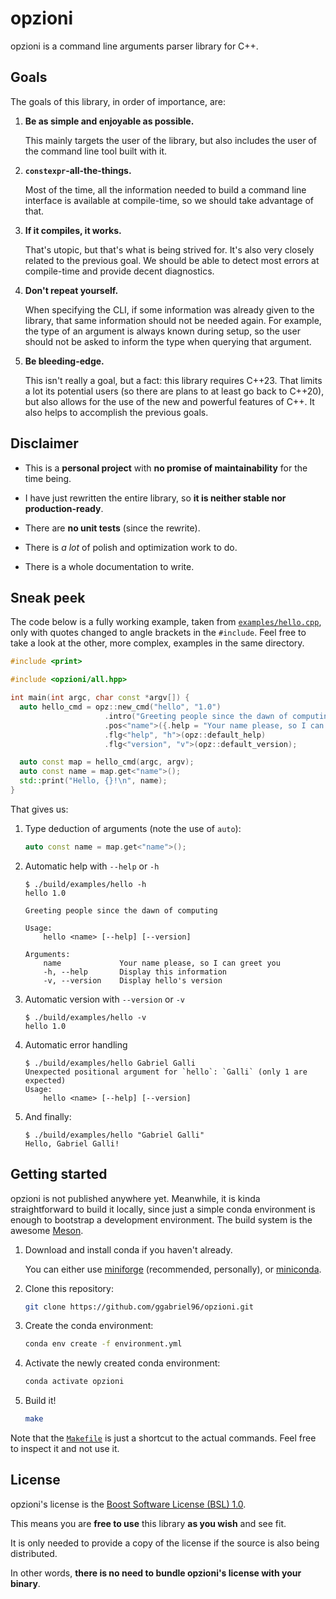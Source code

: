 # opzioni

opzioni is a command line arguments parser library for C++.

## Goals

The goals of this library, in order of importance, are:

1. **Be as simple and enjoyable as possible.**

    This mainly targets the user of the library, but also includes the user of the command line tool built with it.

1. **`constexpr`-all-the-things.**

    Most of the time, all the information needed to build a command line interface is available at compile-time, so we should take advantage of that.

1. **If it compiles, it works.**

    That's utopic, but that's what is being strived for.
    It's also very closely related to the previous goal.
    We should be able to detect most errors at compile-time and provide decent diagnostics.

1. **Don't repeat yourself.**

    When specifying the CLI, if some information was already given to the library, that same information should not be needed again.
    For example, the type of an argument is always known during setup, so the user should not be asked to inform the type when querying that argument.

1. **Be bleeding-edge.**

    This isn't really a goal, but a fact: this library requires C++23.
    That limits a lot its potential users (so there are plans to at least go back to C++20),
    but also allows for the use of the new and powerful features of C++.
    It also helps to accomplish the previous goals.

## Disclaimer

- This is a **personal project** with **no promise of maintainability** for the time being.

- I have just rewritten the entire library, so **it is neither stable nor production-ready**.

- There are **no unit tests** (since the rewrite).

- There is *a lot* of polish and optimization work to do.

- There is a whole documentation to write.

## Sneak peek

The code below is a fully working example, taken from [`examples/hello.cpp`](examples/hello.cpp),
only with quotes changed to angle brackets in the `#include`.
Feel free to take a look at the other, more complex, examples in the same directory.

```cpp
#include <print>

#include <opzioni/all.hpp>

int main(int argc, char const *argv[]) {
  auto hello_cmd = opz::new_cmd("hello", "1.0")
                     .intro("Greeting people since the dawn of computing")
                     .pos<"name">({.help = "Your name please, so I can greet you"})
                     .flg<"help", "h">(opz::default_help)
                     .flg<"version", "v">(opz::default_version);

  auto const map = hello_cmd(argc, argv);
  auto const name = map.get<"name">();
  std::print("Hello, {}!\n", name);
}
```

That gives us:

1. Type deduction of arguments (note the use of `auto`):

    ```cpp
    auto const name = map.get<"name">();
    ```

1. Automatic help with `--help` or `-h`

    ```
    $ ./build/examples/hello -h
    hello 1.0

    Greeting people since the dawn of computing

    Usage:
        hello <name> [--help] [--version]

    Arguments:
        name             Your name please, so I can greet you
        -h, --help       Display this information
        -v, --version    Display hello's version
    ```

1. Automatic version with `--version` or `-v`

    ```
    $ ./build/examples/hello -v
    hello 1.0
    ```

1. Automatic error handling

    ```
    $ ./build/examples/hello Gabriel Galli
    Unexpected positional argument for `hello`: `Galli` (only 1 are expected)
    Usage:
        hello <name> [--help] [--version]
    ```

1. And finally:

    ```
    $ ./build/examples/hello "Gabriel Galli"
    Hello, Gabriel Galli!
    ```

## Getting started

opzioni is not published anywhere yet.
Meanwhile, it is kinda straightforward to build it locally, since just a simple conda environment is enough to bootstrap a development environment.
The build system is the awesome [Meson](https://mesonbuild.com/).

1. Download and install conda if you haven't already.

    You can either use [miniforge](https://conda-forge.org) (recommended, personally),
    or [miniconda](https://www.anaconda.com/docs/getting-started/miniconda/main).

1. Clone this repository:

    ```sh
    git clone https://github.com/ggabriel96/opzioni.git
    ```

1. Create the conda environment:

    ```sh
    conda env create -f environment.yml
    ```

1. Activate the newly created conda environment:

    ```sh
    conda activate opzioni
    ```

1. Build it!

    ```sh
    make
    ```

Note that the [`Makefile`](Makefile) is just a shortcut to the actual commands.
Feel free to inspect it and not use it.

## License

opzioni's license is the [Boost Software License (BSL) 1.0](LICENSE).

This means you are **free to use** this library **as you wish** and see fit.

It is only needed to provide a copy of the license if the source is also being distributed.

In other words, **there is no need to bundle opzioni's license with your binary**.

